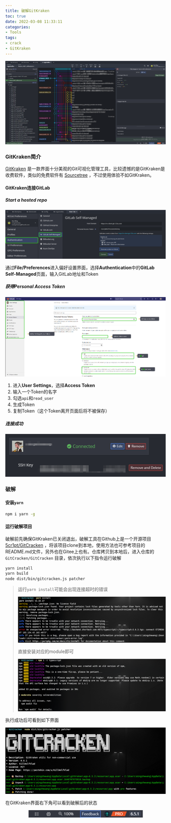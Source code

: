 ```yaml
---
title: 破解GitKraken
toc: true
date: 2022-03-08 11:33:11
categories:
- Tools
tags:
- crack
- GitKraken
---
```


<center>
    <img src="40/git-kraken.png" />
</center>
<!-- more -->

### GitKraken简介

[GitKraken](https://www.gitkraken.com/) 是一款界面十分美观的Git可视化管理工具，比较遗憾的是GitKraken是收费软件，类似的免费软件有 [Sourcetree](https://www.sourcetreeapp.com/) ，不过使用体验不如GitKraken。

#### GitKraken连接GitLab

##### Start a hosted repo

<center>
    <img src="40/start-a-hosted-repo.png" />
</center>

通过**File/Preferences**进入偏好设置界面，选择**Authentication**中的**GitLab Self-Managed**页面，输入GitLab地址和Token

##### 获得Personal Access Token

<center>
    <img src="40/personal-access-tokens.png" />
</center>

1. 进入**User Settings**，选择**Access Token**
2. 输入一个Token的名字
3. 勾选`api`和`read_user`
4. 生成Token
5. 复制Token（这个Token离开页面后将不被保存）

##### 连接成功

<center>
    <img src="40/connected-gitlab.png" />
</center>

### 破解

#### 安装`yarn`

```sh
npm i yarn -g
```

#### 运行破解项目

破解前先确保GitKraken已关闭退出，破解工具在Github上是一个开源项目 [5cr1pt/GitCracken](https://github.com/5cr1pt/GitCracken) ，将该项目clone到本地，使用方法也可参考项目的README.md文件，另外也在Gitee上也有。仓库拷贝到本地后，进入仓库的 `GitCracken/GitCracken` 目录，依次执行以下指令运行破解

```sh
yarn install
yarn build
node dist/bin/gitcracken.js patcher
```

> 运行`yarn install`可能会出现连接超时的错误
>
> <center>
>     <img src="40/yarn-install-error.png" />
> </center>
>
> 直接安装对应的module即可
>
> <center>
>     <img src="40/yarn-install-error-fix.png" />
> </center>

执行成功后可看到如下界面

<center>
    <img src="40/git-kraken-install-success.png" />
</center>

在GitKraken界面右下角可以看到破解后的状态

<center>
    <img src="40/git-kraken-pro.png" />
</center>
